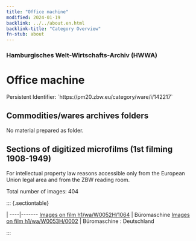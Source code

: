 ```yaml
---
title: "Office machine"
modified: 2024-01-19
backlink: ../../about.en.html
backlink-title: "Category Overview"
fn-stub: about
---
```


### Hamburgisches Welt-Wirtschafts-Archiv (HWWA)

# Office machine

<div class="hint">Persistent Identifier: `https://pm20.zbw.eu/category/ware/i/142217`</div>







## Commodities/wares archives folders





No material prepared as folder.



<a id="filmsections" />

## Sections of digitized microfilms (1st filming 1908-1949)

<p>For intellectual property law reasons accessible only from the European Union legal area and from the ZBW reading room.</p>



<p>Total number of images: 404</p>




::: {.sectiontable}

 | 
----|-------
<a class="btn" href="https://pm20.zbw.eu/film/h1/wa/W0052H/1064" rel="nofollow">Images on film h1/wa/W0052H/1064</a> | Büromaschine
<a class="btn" href="https://pm20.zbw.eu/film/h1/wa/W0053H/0002" rel="nofollow">Images on film h1/wa/W0053H/0002</a> | Büromaschine : Deutschland


:::
















